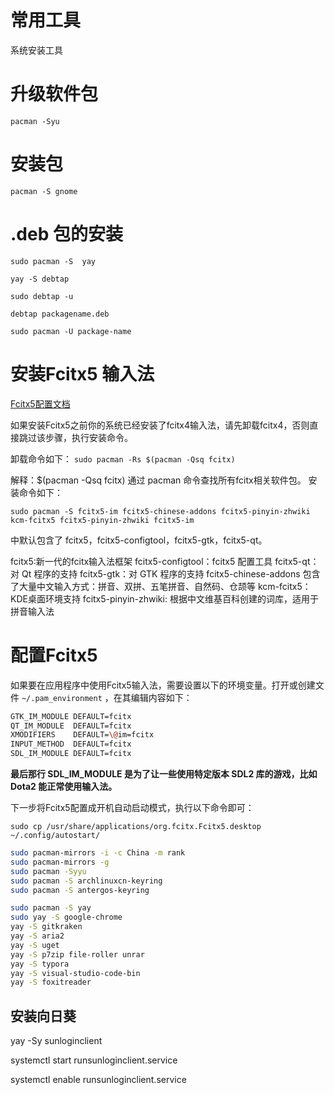 # 常用工具

系统安装工具

# 升级软件包
`pacman -Syu `

# 安装包

`pacman -S gnome`

# .deb 包的安装

`sudo pacman -S  yay`

`yay -S debtap`

`sudo debtap -u`

`debtap packagename.deb`

`sudo pacman -U package-name `


# 安装Fcitx5 输入法

[Fcitx5配置文档](https://www.modb.pro/db/113512)

如果安装Fcitx5之前你的系统已经安装了fcitx4输入法，请先卸载fcitx4，否则直接跳过该步骤，执行安装命令。

卸载命令如下：
`sudo pacman -Rs $(pacman -Qsq fcitx)`

解释：$(pacman -Qsq fcitx) 通过 pacman 命令查找所有fcitx相关软件包。
安装命令如下：

`sudo pacman -S fcitx5-im fcitx5-chinese-addons fcitx5-pinyin-zhwiki kcm-fcitx5 fcitx5-pinyin-zhwiki fcitx5-im `

中默认包含了 fcitx5，fcitx5-configtool，fcitx5-gtk，fcitx5-qt。

fcitx5:新一代的fcitx输入法框架
fcitx5-configtool：fcitx5 配置工具
fcitx5-qt：对 Qt 程序的支持
fcitx5-gtk：对 GTK 程序的支持
fcitx5-chinese-addons 包含了大量中文输入方式：拼音、双拼、五笔拼音、自然码、仓颉等
kcm-fcitx5：KDE桌面环境支持
fcitx5-pinyin-zhwiki: 根据中文维基百科创建的词库，适用于拼音输入法
# 配置Fcitx5   
如果要在应用程序中使用Fcitx5输入法，需要设置以下的环境变量。打开或创建文件 `~/.pam_environment`
，在其编辑内容如下：

```bash
GTK_IM_MODULE DEFAULT=fcitx
QT_IM_MODULE  DEFAULT=fcitx
XMODIFIERS    DEFAULT=\@im=fcitx
INPUT_METHOD  DEFAULT=fcitx
SDL_IM_MODULE DEFAULT=fcitx
```
**最后那行 SDL_IM_MODULE 是为了让一些使用特定版本 SDL2 库的游戏，比如 Dota2 能正常使用输入法。**

下一步将Fcitx5配置成开机自动启动模式，执行以下命令即可：

`sudo cp /usr/share/applications/org.fcitx.Fcitx5.desktop ~/.config/autostart/`

```bash
sudo pacman-mirrors -i -c China -m rank
sudo pacman-mirrors -g
sudo pacman -Syyu
sudo pacman -S archlinuxcn-keyring
sudo pacman -S antergos-keyring

sudo pacman -S yay
sudo yay -S google-chrome
yay -S gitkraken
yay -S aria2
yay -S uget
yay -S p7zip file-roller unrar
yay -S typora
yay -S visual-studio-code-bin
yay -S foxitreader

```
## 安装向日葵

yay -Sy sunloginclient

systemctl start runsunloginclient.service

systemctl enable runsunloginclient.service

